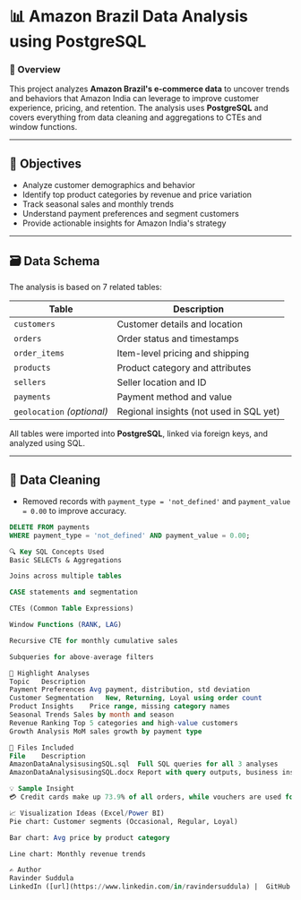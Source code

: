 # 📊 Amazon Brazil Data Analysis using PostgreSQL

### 📝 Overview
This project analyzes **Amazon Brazil's e-commerce data** to uncover trends and behaviors that Amazon India can leverage to improve customer experience, pricing, and retention. The analysis uses **PostgreSQL** and covers everything from data cleaning and aggregations to CTEs and window functions.

---

## 🎯 Objectives
- Analyze customer demographics and behavior
- Identify top product categories by revenue and price variation
- Track seasonal sales and monthly trends
- Understand payment preferences and segment customers
- Provide actionable insights for Amazon India's strategy

---

## 🗃️ Data Schema
The analysis is based on 7 related tables:

| Table | Description |
|-------|-------------|
| `customers` | Customer details and location |
| `orders` | Order status and timestamps |
| `order_items` | Item-level pricing and shipping |
| `products` | Product category and attributes |
| `sellers` | Seller location and ID |
| `payments` | Payment method and value |
| `geolocation` *(optional)* | Regional insights (not used in SQL yet) |

All tables were imported into **PostgreSQL**, linked via foreign keys, and analyzed using SQL.

---

## 🧹 Data Cleaning
- Removed records with `payment_type = 'not_defined'` and `payment_value = 0.00` to improve accuracy.
```sql
DELETE FROM payments
WHERE payment_type = 'not_defined' AND payment_value = 0.00;

🔍 Key SQL Concepts Used
Basic SELECTs & Aggregations

Joins across multiple tables

CASE statements and segmentation

CTEs (Common Table Expressions)

Window Functions (RANK, LAG)

Recursive CTE for monthly cumulative sales

Subqueries for above-average filters

🧪 Highlight Analyses
Topic	Description
Payment Preferences	Avg payment, distribution, std deviation
Customer Segmentation	New, Returning, Loyal using order count
Product Insights	Price range, missing category names
Seasonal Trends	Sales by month and season
Revenue Ranking	Top 5 categories and high-value customers
Growth Analysis	MoM sales growth by payment type

📂 Files Included
File	Description
AmazonDataAnalysisusingSQL.sql	Full SQL queries for all 3 analyses
AmazonDataAnalysisusingSQL.docx	Report with query outputs, business insights, and recommendations

💡 Sample Insight
💳 Credit cards make up 73.9% of all orders, while vouchers are used for small consistent purchases — a valuable insight for Amazon India’s payment strategy.

📈 Visualization Ideas (Excel/Power BI)
Pie chart: Customer segments (Occasional, Regular, Loyal)

Bar chart: Avg price by product category

Line chart: Monthly revenue trends

✍️ Author
Ravinder Suddula
LinkedIn ([url](https://www.linkedin.com/in/ravindersuddula) |  GitHub ([url](https://github.com/ravindersuddula)
